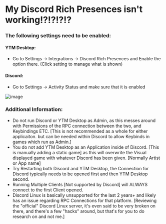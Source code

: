 # My Discord Rich Presences isn't working!?!?!?!?

### The following settings need to be enabled:
#### YTM Desktop:
- Go to Settings -> Integrations -> Discord Rich Presences and Enable the option there. (Click setting to manage what is shown)

#### Discord:
- Go to Settings -> Activity Status and make sure that it is enabled

![image](https://user-images.githubusercontent.com/17199186/170069051-0e75d50a-4ee8-4bd9-bf09-e10f909f2777.png)

### Additional Information:
- Do not run Discord or YTM Desktop as Admin, as this messes around with Permissions of the RPC connection between the two, and Keybindings ETC. [This is not recommended as a whole for either applicaiton. but can be needed within Discord to allow Keybinds in games which run as Admin.]
- You do not add YTM Desktop as an Application inside of Discord. [This is manually adding a static game] as this will overwrite the Visual displayed game with whatever Discord has been given. [Normally Artist or App name]
- Try Restarting both Discord and YTM Desktop, the Connection for Discord typically needs to be opened first and then YTM Desktop second. 
- Running Multiple Clients [Not supported by Discord] will ALWAYS connect to the first Client opened.
- Discord Linux is basically unsupported for the last 2 years+ and likely has an issue regarding RPC Connections for that platform. [Reviewing the "official" Discord Linux server, it's even said to be very broken on there, and there's a few "hacks" around, but that's for you to do research on and not me.]

